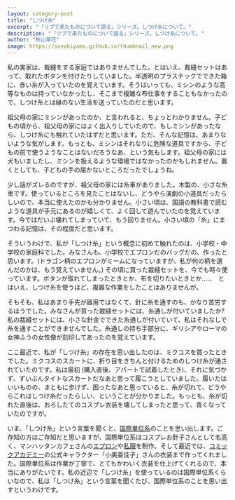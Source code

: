 ```yaml
---
layout: category-post
title: "しつけ糸"
excerpt: "「リプで来たものについて語る」シリーズ。しつけ糸について。"
description: "「リプで来たものについて語る」シリーズ。しつけ糸について。"
author: "秋山翠花"
image: https://sueakiyama.github.io/thumbnail_new.png
---
```


私の実家は、裁縫をする家庭ではありませんでした。とはいえ、裁縫セットはあって、取れたボタンを付けたりしていました。半透明のプラスチックでできた箱に、赤い糸が入っていたのを覚えています。そうはいっても、ミシンのような高等なものは持っていなかったし、そこまで複雑な布仕事をすることもなかったので、しつけ糸とは縁のない生活を送っていたのだと思います。

祖父母の家にミシンがあったのか、と言われると、ちょっとわかりません。子どもの頃から、祖父母の家にはよく出入りしていたので、もしミシンがあったなら、しつけ糸にも触れていたはずだと思います。ただ、そんな記憶は、あまりないような気がします。もっとも、ミシンはそれなりに危険な道具ですから、子どもの前で使うようなことはないだろうなあ、という気もします。祖父母の家には犬もいましたし、ミシンを扱えるような環境ではなかったのかもしれません。置くとしても、子どもの手の届かないところだったでしょうね。

少し話がズレるのですが、祖父母の家には糸車がありました。木製の、小さな糸車です。使っているところを見たことはないし、どうやら演劇の小道具だったらしいので、本当に使えたのかも分かりません。小さい頃は、国語の教科書で読むような道具が手元にあるのが嬉しくて、よく回して遊んでいたのを覚えています。今ではだいぶ壊れてしまっていて、もう回りません。小さい頃の「糸」にまつわる記憶は、その程度だと思います。

そういうわけで、私が「しつけ糸」という概念に初めて触れたのは、小学校・中学校の家庭科でした。みなさんも、小学校でエプロンだのバッグだの、作ったと思います。(ドラゴン柄のエプロンがミームになっていますが、私が何の柄を選んだのかは、もう覚えていません。) その頃に買った裁縫セットを、今でも時々使っています。ボタンが取れてしまったときとか、布を切りたいときとか……　とはいえ、しつけ糸を使うほど、複雑な作業をしたことはありませんが。

そもそも、私はあまり手先が器用ではなくて、針に糸を通すのも、かなり苦労するほうでした。みなさんが買った裁縫セットには、糸通しが付いていましたか?　私の裁縫セットには、小さな針金でできた糸通しが付いていて、私はそれなしで糸を通すことができませんでした。糸通しの持ち手部分に、ギリシアやローマの女神ふうの女性像が刻印してあったのを覚えています。

ここ最近で、私が「しつけ糸」の存在を思い出したのは、ミクコスを買ったときでした。ミクコスのスカートに、折り目をきちんと付けるためのしつけ糸が通されていたのです。私は最初 (購入直後、アパートで試着したとき)、それに気づかず、ずいぶんタイトなスカートだなあと思って履こうとしていました。履いたはいいものの、まともに歩けず、困ったなあと思っていると、糸が切れて、どうやらこれはしつけ糸だったらしい、ということが分かりました。もっとも、糸が切れた直後は、おろしたてのコスプレ衣装を壊してしまったと思って、青くなっていたのですが。

いま、「しつけ糸」という言葉を聞くと、[国際単位系](https://twitter.com/Units_SI)のことを思い出します。ご存知の方はご存知だと思いますが、国際単位系はコスプレお針子さんとして名高く、マンハッタンカフェさんの[エプロン](https://note.com/units_si/n/ned0f47cf2ad1)や[私服](https://note.com/units_si/n/nbecfd6dbd172)を制作。そして最近では、[コミックアカデミー](https://comiaca.com)の公式キャラクター「小美亜佳子」さんの衣装まで作ってくれました。国際単位系は作業が丁寧で、とてもかわいく衣装を仕上げてくれるので、本当にありがたいです。私の近辺で「しつけ糸」を使っているのは国際単位系くらいなので、私は「しつけ糸」という言葉を聞くたび、国際単位系のことを思い出すというわけです。
